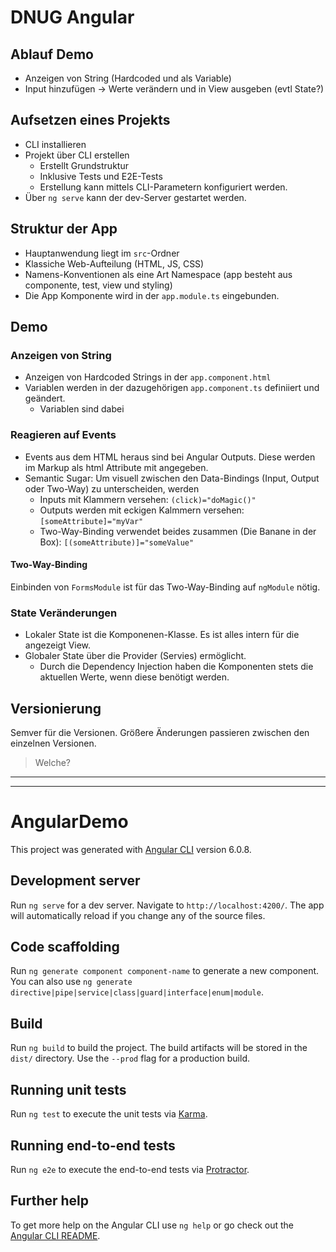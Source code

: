 
# DNUG Angular
## Ablauf Demo
- Anzeigen von String (Hardcoded und als Variable)
- Input hinzufügen -> Werte verändern und in View ausgeben (evtl State?)

## Aufsetzen eines Projekts
- CLI installieren
- Projekt über CLI erstellen
  - Erstellt Grundstruktur
  - Inklusive Tests und E2E-Tests
  - Erstellung kann mittels CLI-Parametern konfiguriert werden.
- Über `ng serve` kann der dev-Server gestartet werden.

## Struktur der App
- Hauptanwendung liegt im `src`-Ordner
- Klassiche Web-Aufteilung (HTML, JS, CSS)
- Namens-Konventionen als eine Art Namespace (app besteht aus componente, test, view und styling)
- Die App Komponente wird in der `app.module.ts` eingebunden.

## Demo
### Anzeigen von String
- Anzeigen von Hardcoded Strings in der `app.component.html` 
- Variablen werden in der dazugehörigen `app.component.ts` definiiert und geändert. 
  - Variablen sind dabei 

### Reagieren auf Events
- Events aus dem HTML heraus sind bei Angular Outputs. Diese werden im Markup als html Attribute mit angegeben.
- Semantic Sugar: Um visuell zwischen den Data-Bindings (Input, Output oder Two-Way) zu unterscheiden, werden 
  - Inputs mit Klammern versehen: `(click)="doMagic()"`
  - Outputs werden mit eckigen Kalmmern versehen: `[someAttribute]="myVar"`
  - Two-Way-Binding verwendet beides zusammen (Die Banane in der Box): `[(someAttribute)]="someValue"`

#### Two-Way-Binding 
Einbinden von `FormsModule` ist für das Two-Way-Binding auf `ngModule` nötig.

### State Veränderungen
- Lokaler State ist die Komponenen-Klasse. Es ist alles intern für die angezeigt View.
- Globaler State über die Provider (Servies) ermöglicht.
  - Durch die Dependency Injection haben die Komponenten stets die aktuellen Werte, wenn diese benötigt werden.




## Versionierung
Semver für die Versionen. Größere Änderungen passieren zwischen den einzelnen Versionen.
> Welche?




---
---

# AngularDemo
This project was generated with [Angular CLI](https://github.com/angular/angular-cli) version 6.0.8.

## Development server
Run `ng serve` for a dev server. Navigate to `http://localhost:4200/`. The app will automatically reload if you change any of the source files.

## Code scaffolding
Run `ng generate component component-name` to generate a new component. You can also use `ng generate directive|pipe|service|class|guard|interface|enum|module`.

## Build
Run `ng build` to build the project. The build artifacts will be stored in the `dist/` directory. Use the `--prod` flag for a production build.

## Running unit tests
Run `ng test` to execute the unit tests via [Karma](https://karma-runner.github.io).

## Running end-to-end tests
Run `ng e2e` to execute the end-to-end tests via [Protractor](http://www.protractortest.org/).

## Further help
To get more help on the Angular CLI use `ng help` or go check out the [Angular CLI README](https://github.com/angular/angular-cli/blob/master/README.md).
